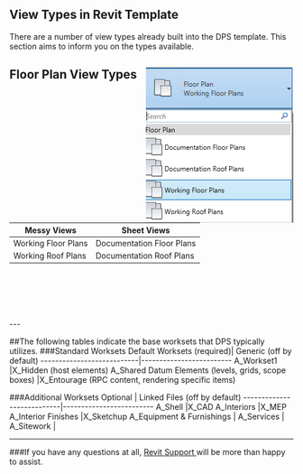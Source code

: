 ## View Types in Revit Template

There are a number of view types already built into the DPS template. This section aims to inform you on the types available.
## Floor Plan View Types <img align = "right" src="images/2-2/0-floorplans.png">

 Messy Views| Sheet Views
---------------------------|-------------------------
Working Floor Plans                 |Documentation Floor Plans
Working Roof Plans    |Documentation Roof Plans

<br>
<br>
<br>
<br>
<br>
---

##The following tables indicate the base worksets that DPS typically utilizes.
###Standard Worksets
Default Worksets (required)| Generic (off by default)
---------------------------|-------------------------
A_Workset1                 |X_Hidden (host elements)
A_Shared Datum Elements (levels, grids, scope boxes)   |X_Entourage (RPC content, rendering specific items)

###Additional Worksets
Optional                 | Linked Files (off by default)
---------------------------|-------------------------
A_Shell                |X_CAD
A_Interiors                |X_MEP
A_Interior Finishes                |X_Sketchup
A_Equipment & Furnishings                |
A_Services                 |
A_Sitework                 |

---

###If you have any questions at all, <a href ="/01_Introduction/1-2_revitsupport.md"> Revit Support </a> will be more than happy to assist.

